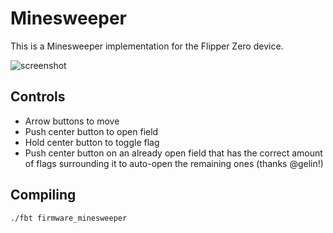 # Minesweeper

This is a Minesweeper implementation for the Flipper Zero device.

![screenshot](img/screenshot.png)

## Controls

- Arrow buttons to move
- Push center button to open field
- Hold center button to toggle flag
- Push center button on an already open field that has the correct amount of flags surrounding it to auto-open the remaining ones (thanks @gelin!)

## Compiling

```
./fbt firmware_minesweeper
```
